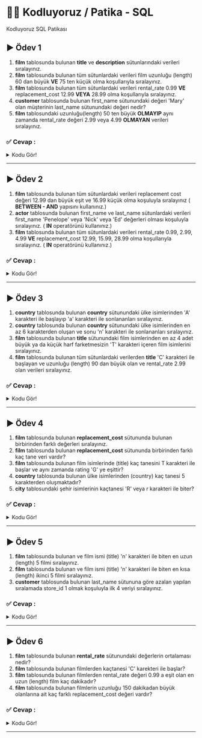 # :man_technologist: Kodluyoruz / Patika - SQL

Kodluyoruz SQL Patikası

## :arrow_forward: Ödev 1

1.  **film** tablosunda bulunan **title** ve **description** sütunlarındaki verileri sıralayınız.
2.  **film** tablosunda bulunan tüm sütunlardaki verileri film uzunluğu (length) 60 dan büyük **VE** 75 ten küçük olma koşullarıyla sıralayınız.
3.  **film** tablosunda bulunan tüm sütunlardaki verileri rental_rate 0.99 **VE** replacement_cost 12.99 **VEYA** 28.99 olma koşullarıyla sıralayınız.
4.  **customer** tablosunda bulunan first_name sütunundaki değeri 'Mary' olan müşterinin last_name sütunundaki değeri nedir?
5.  **film** tablosundaki uzunluğu(length) 50 ten büyük **OLMAYIP** aynı zamanda rental_rate değeri 2.99 veya 4.99 **OLMAYAN** verileri sıralayınız.


### :white_check_mark: Cevap :
<details>
  <summary>Kodu Gör!</summary>
  
 ```sql
/* SORU 1 */
SELECT title, description FROM film;


/* SORU 2 */
SELECT * FROM film
    WHERE length > 60 AND length < 75;


/* SORU 3 */
SELECT * FROM film
    WHERE rental_rate = 0.99
    AND replacement_cost = 12.99
    OR replacement_cost = 28.99;


/* SORU 4 */
SELECT * FROM customer
    WHERE first_name = 'Mary'


/* SORU 5 */
SELECT * FROM film
    WHERE length < 50
    AND NOT rental_rate = 2.99
    OR NOT rental_rate = 4.99;

```
</details>

------------


## :arrow_forward: Ödev 2

1.  **film** tablosunda bulunan tüm sütunlardaki verileri replacement cost değeri 12.99 dan büyük eşit ve 16.99 küçük olma koşuluyla sıralayınız ( **BETWEEN - AND** yapısını kullanınız.)
2.  **actor** tablosunda bulunan first_name ve last_name sütunlardaki verileri first_name 'Penelope' veya 'Nick' veya 'Ed' değerleri olması koşuluyla sıralayınız. ( **IN** operatörünü kullanınız.)
3.  **film** tablosunda bulunan tüm sütunlardaki verileri rental_rate 0.99, 2.99, 4.99 **VE** replacement_cost 12.99, 15.99, 28.99 olma koşullarıyla sıralayınız. ( **IN** operatörünü kullanınız.)

### :white_check_mark: Cevap :
<details>
  <summary>Kodu Gör!</summary>
  
 ```sql
/* SORU 1 */
SELECT * FROM film
    WHERE replacement_cost
    BETWEEN 12.99 AND 16.99;


/* SORU 2 */
SELECT first_name, last_name FROM actor
    WHERE first_name IN ('Penelope', 'Nick', 'ED');


/* SORU 3 */
SELECT * FROM film
    WHERE rental_rate IN (0.99, 2.99, 4.99)
    AND replacement_cost IN (12.99, 15.99, 28.99);

```
</details>

------------


## :arrow_forward: Ödev 3

1.  **country** tablosunda bulunan **country** sütunundaki ülke isimlerinden 'A' karakteri ile başlayıp 'a' karakteri ile sonlananları sıralayınız.
2.  **country** tablosunda bulunan **country** sütunundaki ülke isimlerinden en az 6 karakterden oluşan ve sonu 'n' karakteri ile sonlananları sıralayınız.
3.  **film** tablosunda bulunan **title** sütunundaki film isimlerinden en az 4 adet büyük ya da küçük harf farketmesizin 'T' karakteri içeren film isimlerini sıralayınız.
4.  **film** tablosunda bulunan tüm sütunlardaki verilerden **title** 'C' karakteri ile başlayan ve uzunluğu (length) 90 dan büyük olan ve rental_rate 2.99 olan verileri sıralayınız.

### :white_check_mark: Cevap :
<details>
  <summary>Kodu Gör!</summary>
  
 ```sql
/* SORU 1 */
SELECT country  FROM country 
    WHERE country
    LIKE 'A%a';


/* SORU 2 */
SELECT country  FROM country 
    WHERE country
    LIKE '_____%n';


/* SORU 3 */
SELECT title  FROM film  
    WHERE title
    ILIKE '%t%t%t%t%';


/* SORU 4 */
SELECT *  FROM film  
    WHERE title
    LIKE 'C%' AND length > 90
    AND rental_rate IN (2.99);

```
</details>

------------


## :arrow_forward: Ödev 4

1.  **film** tablosunda bulunan **replacement_cost** sütununda bulunan birbirinden farklı değerleri sıralayınız.
2.  **film** tablosunda bulunan **replacement_cost** sütununda birbirinden farklı kaç tane veri vardır?
3.  **film** tablosunda bulunan film isimlerinde (title) kaç tanesini T karakteri ile başlar ve aynı zamanda rating 'G' ye eşittir?
4.  **country** tablosunda bulunan ülke isimlerinden (country) kaç tanesi 5 karakterden oluşmaktadır?
5.  **city** tablosundaki şehir isimlerinin kaçtanesi 'R' veya r karakteri ile biter?

### :white_check_mark: Cevap :
<details>
  <summary>Kodu Gör!</summary>
  
 ```sql
/* SORU 1 */
SELECT DISTINCT	replacement_cost FROM film;


/* SORU 2 */
SELECT COUNT(DISTINCT replacement_cost) FROM film;


/* SORU 3 */
SELECT COUNT(*) FROM film
    WHERE title
    LIKE 'T%' AND rating = 'G';


/* SORU 4 */
SELECT COUNT(*) FROM country
    WHERE country LIKE '_____';


/* SORU 5 */
SELECT COUNT(*) FROM city
    WHERE city ILIKE '%r';

```
</details>

------------


## :arrow_forward: Ödev 5

1.  **film** tablosunda bulunan ve film ismi (title) 'n' karakteri ile biten en uzun (length) 5 filmi sıralayınız.
2.  **film** tablosunda bulunan ve film ismi (title) 'n' karakteri ile biten en kısa (length) ikinci 5 filmi sıralayınız.
3.  **customer** tablosunda bulunan last_name sütununa göre azalan yapılan sıralamada store_id 1 olmak koşuluyla ilk 4 veriyi sıralayınız.

### :white_check_mark: Cevap :
<details>
  <summary>Kodu Gör!</summary>
  
 ```sql
/* SORU 1 */
SELECT title, length FROM film
    WHERE title LIKE '%n'
    ORDER BY length DESC
    LIMIT 5;


/* SORU 2 */
SELECT title, length FROM film
    WHERE title LIKE '%n'
    ORDER BY length ASC
    OFFSET 5
    LIMIT 5;


/* SORU 3 */
SELECT last_name, store_id FROM customer
    WHERE store_id = 1
    ORDER BY last_name DESC
    LIMIT 4;

```
</details>

------------


## :arrow_forward: Ödev 6

1.  **film** tablosunda bulunan **rental_rate** sütunundaki değerlerin ortalaması nedir?
2.  **film** tablosunda bulunan filmlerden kaçtanesi 'C' karekteri ile başlar?
3.  **film** tablosunda bulunan filmlerden rental_rate değeri 0.99 a eşit olan en uzun (length) film kaç dakikadır?
4.  **film** tablosunda bulunan filmlerin uzunluğu 150 dakikadan büyük olanlarına ait kaç farklı replacement_cost değeri vardır?

### :white_check_mark: Cevap :
<details>
  <summary>Kodu Gör!</summary>
  
 ```sql
/* SORU 1 */
SELECT ROUND(AVG(rental_rate), 2) FROM film;


/* SORU 2 */
SELECT COUNT(*) FROM film
    WHERE title
    LIKE 'C%';


/* SORU 3 */
SELECT length FROM film
    WHERE rental_rate = 0.99
    ORDER BY length DESC
    LIMIT 1;


/* SORU 4 */
SELECT DISTINCT(replacement_cost) FROM film
    WHERE length > 150
    ORDER BY replacement_cost ASC;

```
</details>

------------

